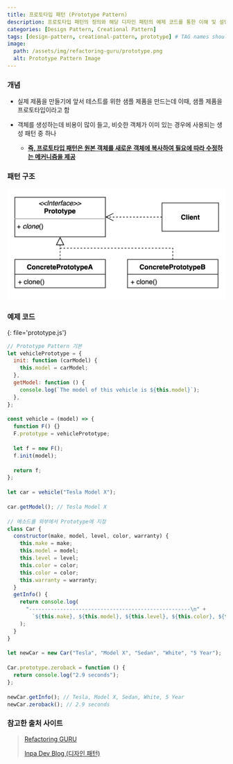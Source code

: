 ```yaml
---
title: 프로토타입 패턴 (Prototype Pattern)
description: 프로토타입 패턴의 정의와 해당 디자인 패턴의 예제 코드를 통한 이해 및 설명 정리
categories: [Design Pattern, Creational Pattern]
tags: [design-pattern, creational-pattern, prototype] # TAG names should always be lowercase
image:
  path: /assets/img/refactoring-guru/prototype.png
  alt: Prototype Pattern Image
---
```


### 개념

- 실제 제품을 만들기에 앞서 테스트를 위한 샘플 제품을 만드는데 이때, 샘플 제품을 프로토타입이라고 함

- 객체를 생성하는데 비용이 많이 들고, 비슷한 객체가 이미 있는 경우에 사용되는 생성 패턴 중 하나
  - <ins>**즉, 프로토타입 패턴은 원본 객체를 새로운 객체에 복사하여 필요에 따라 수정하는 메커니즘을 제공**</ins>

### 패턴 구조

![prototype](/assets/img/structure/prototype.png)

### 예제 코드

{: file='prototype.js'}

```js
// Prototype Pattern 기본
let vehiclePrototype = {
  init: function (carModel) {
    this.model = carModel;
  },
  getModel: function () {
    console.log(`The model of this vehicle is ${this.model}`);
  },
};

const vehicle = (model) => {
  function F() {}
  F.prototype = vehiclePrototype;

  let f = new F();
  f.init(model);

  return f;
};

let car = vehicle("Tesla Model X");

car.getModel(); // Tesla Model X

// 메소드를 외부에서 Prototype에 지정
class Car {
  constructor(make, model, level, color, warranty) {
    this.make = make;
    this.model = model;
    this.level = level;
    this.color = color;
    this.color = color;
    this.warranty = warranty;
  }
  getInfo() {
    return console.log(
      "----------------------------------------------------\n" +
        `${this.make}, ${this.model}, ${this.level}, ${this.color}, ${this.warranty}`
    );
  }
}

let newCar = new Car("Tesla", "Model X", "Sedan", "White", "5 Year");

Car.prototype.zeroback = function () {
  return console.log("2.9 seconds");
};

newCar.getInfo(); // Tesla, Model X, Sedan, White, 5 Year
newCar.zeroback(); // 2.9 seconds
```

### 참고한 출처 사이트

> [Refactoring GURU](https://refactoring.guru/ko/design-patterns)
>
> [Inpa Dev Blog (디자인 패턴)](https://inpa.tistory.com/category/%EB%94%94%EC%9E%90%EC%9D%B8%20%ED%8C%A8%ED%84%B4)
